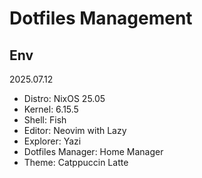 # Dotfiles Management

## Env

2025.07.12
- Distro: NixOS 25.05
- Kernel: 6.15.5 
- Shell: Fish
- Editor: Neovim with Lazy
- Explorer: Yazi
- Dotfiles Manager: Home Manager
- Theme: Catppuccin Latte
